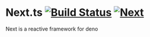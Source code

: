 # Next.ts [![Build Status](https://travis-ci.com/mtwzim/next.svg?branch=master)](https://travis-ci.com/mtwzim/next)  [![Next](https://circleci.com/gh/mtwzim/next.svg?style=svg)](<LINK>)
Next is a reactive framework for deno
